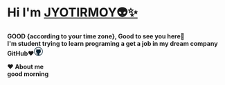 # Hi I'm [JYOTIRMOY👽✨](https://jyotirmoybarman.github.io/website/)

<p><b>GOOD {according to your time zone}, Good to see you here🙋<br/>
I'm student trying to learn programing a get a job in my dream company GitHub❤️<img src="pic/github.webp" width="20px"><br/>

<Aboutme>
  <summary>❤️ About me </summary>
  good morning
</Aboutme>